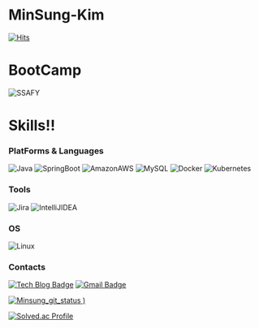 # MinSung-Kim

[![Hits](https://hits.seeyoufarm.com/api/count/incr/badge.svg?url=https%3A%2F%2Fgithub.com%2Fjiokim-7&count_bg=%23CFD726&title_bg=%23D71212&icon=&icon_color=%23D92020&title=hits&edge_flat=false)](https://hits.seeyoufarm.com)
# BootCamp
![SSAFY](https://img.shields.io/badge/ssafy_6기-1428A0.svg?&style=for-the-badge&logo=samsung&logoColor=white)

# Skills!!
### PlatForms & Languages
![Java](https://img.shields.io/badge/Java-007396.svg?&style=for-the-badge&logo=Java&logoColor=white)
![SpringBoot](https://img.shields.io/badge/SpringBoot-6DB33F.svg?&style=for-the-badge&logo=SpringBoot&logoColor=white)
![AmazonAWS](https://img.shields.io/badge/Amazon_AWS-232F3E.svg?&style=for-the-badge&logo=Amazonaws&logoColor=white)
![MySQL](https://img.shields.io/badge/MySQL-232F3E.svg?&style=for-the-badge&logo=Mysql&logoColor=white)
![Docker](https://img.shields.io/badge/Docker-2496ED.svg?&style=for-the-badge&logo=Docker&logoColor=white)
![Kubernetes](https://img.shields.io/badge/Kubernetes-326CE5.svg?&style=for-the-badge&logo=Kubernetes&logoColor=white)

### Tools
![Jira](https://img.shields.io/badge/Jira-0052CC.svg?&style=for-the-badge&logo=Jira&logoColor=white)
![IntelliJIDEA](https://img.shields.io/badge/IntelliJ_IDEA-000000.svg?&style=for-the-badge&logo=IntelliJIDEA&logoColor=white)

### OS
![Linux](https://img.shields.io/badge/Linux-FCC624.svg?&style=for-the-badge&logo=Linux&logoColor=white)

### Contacts
[![Tech Blog Badge](http://img.shields.io/badge/-Tech%20blog-blue?style=flat-square&logo=velog&link=https://velog.io/@now20412041)](https://velog.io/@now20412041)
[![Gmail Badge](https://img.shields.io/badge/Gmail-d14836?style=flat-square&logo=Gmail&logoColor=white&link=mailto:now20412041@gmail.com)](mailto:now20412041@gmail.com)

[![Minsung_git_status](https://github-readme-stats.vercel.app/api?username=Daniel-kim-junior&show_icons=true&theme=radical)
)](https://github.com/jiokim-7)

[![Solved.ac Profile](http://mazassumnida.wtf/api/v2/generate_badge?boj=jkrite)](https://solved.ac/jkrite/)
